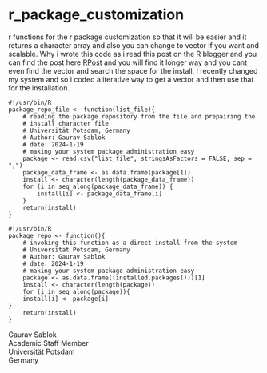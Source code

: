 # r_package_customization
r functions for the r package customization so that it will be easier and it returns a character array and also you can change to vector if you want and scalable. Why i wrote this code as i read this post on the R blogger and you can find the post here [RPost](https://www.r-bloggers.com/2017/07/quick-way-of-installing-all-your-old-r-libraries-on-a-new-device/) and you will find it longer way and you cant even find the vector and search the space for the install. I recently changed my system and so i coded a iterative way to get a vector and then use that for the installation. 

```
#!/usr/bin/R
package_repo_file <- function(list_file){
    # reading the package repository from the file and prepairing the
    # install character file 
    # Universität Potsdam, Germany
    # Author: Gaurav Sablok
    # date: 2024-1-19
    # making your system package administration easy
    package <- read.csv("list_file", stringsAsFactors = FALSE, sep = ",")
    package_data_frame <- as.data.frame(package[1])
    install <- character(length(package_data_frame))
    for (i in seq_along(package_data_frame)) {
        install[i] <- package_data_frame[i]
    }
    return(install)
}

#!/usr/bin/R
package_repo <- function(){
    # invoking this function as a direct install from the system
    # Universität Potsdam, Germany
    # Author: Gaurav Sablok
    # date: 2024-1-19
    # making your system package administration easy
    package <- as.data.frame((installed.packages()))[1]
    install <- character(length(package))
    for (i in seq_along(package)){
    install[i] <- package[i]
}
    return(install)
}
```


Gaurav Sablok \
Academic Staff Member \
Universität Potsdam \
Germany
